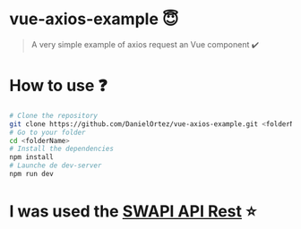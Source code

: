 # vue-axios-example :innocent:
> A very simple example of axios request an Vue component :heavy_check_mark:

# How to use :question:
```bash
# Clone the repository
git clone https://github.com/DanielOrtez/vue-axios-example.git <folderName>
# Go to your folder
cd <folderName>
# Install the dependencies
npm install
# Launche de dev-server
npm run dev
```

# I was used the [SWAPI API Rest](http://swapi.co/) :star:
